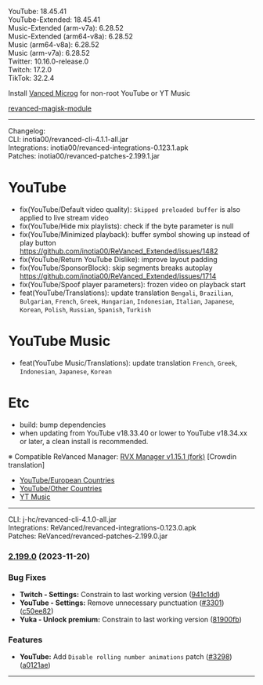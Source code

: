 YouTube: 18.45.41  
YouTube-Extended: 18.45.41  
Music-Extended (arm-v7a): 6.28.52  
Music-Extended (arm64-v8a): 6.28.52  
Music (arm64-v8a): 6.28.52  
Music (arm-v7a): 6.28.52  
Twitter: 10.16.0-release.0  
Twitch: 17.2.0  
TikTok: 32.2.4  

Install [Vanced Microg](https://github.com/TeamVanced/VancedMicroG/releases) for non-root YouTube or YT Music  

[revanced-magisk-module](https://github.com/j-hc/revanced-magisk-module)  

---
Changelog:  
CLI: inotia00/revanced-cli-4.1.1-all.jar  
Integrations: inotia00/revanced-integrations-0.123.1.apk  
Patches: inotia00/revanced-patches-2.199.1.jar  

YouTube
==
- fix(YouTube/Default video quality): `Skipped preloaded buffer` is also applied to live stream video
- fix(YouTube/Hide mix playlists): check if the byte parameter is null
- fix(YouTube/Minimized playback): buffer symbol showing up instead of play button https://github.com/inotia00/ReVanced_Extended/issues/1482
- fix(YouTube/Return YouTube Dislike): improve layout padding
- fix(YouTube/SponsorBlock): skip segments breaks autoplay https://github.com/inotia00/ReVanced_Extended/issues/1714
- fix(YouTube/Spoof player parameters): frozen video on playback start
- feat(YouTube/Translations): update translation
`Bengali`, `Brazilian`, `Bulgarian`, `French`, `Greek`, `Hungarian`, `Indonesian`, `Italian`, `Japanese`, `Korean`, `Polish`, `Russian`, `Spanish`, `Turkish`


YouTube Music
==
- feat(YouTube Music/Translations): update translation
`French`, `Greek`, `Indonesian`, `Japanese`, `Korean`


Etc
==
- build: bump dependencies
- when updating from YouTube v18.33.40 or lower to YouTube v18.34.xx or later, a clean install is recommended.


※ Compatible ReVanced Manager: [RVX Manager v1.15.1 (fork)](https://github.com/inotia00/revanced-manager/releases/tag/v1.15.1)
[Crowdin translation]
- [YouTube/European Countries](https://crowdin.com/project/revancedextendedeu)
- [YouTube/Other Countries](https://crowdin.com/project/revancedextended)
- [YT Music](https://crowdin.com/project/revanced-music-extended)

---
CLI: j-hc/revanced-cli-4.1.0-all.jar  
Integrations: ReVanced/revanced-integrations-0.123.0.apk  
Patches: ReVanced/revanced-patches-2.199.0.jar  

### [2.199.0](https://github.com/ReVanced/revanced-patches/compare/v2.198.0...v2.199.0) (2023-11-20)
### Bug Fixes
* **Twitch - Settings:** Constrain to last working version ([941c1dd](https://github.com/ReVanced/revanced-patches/commit/941c1dd5cf9f43b4f6d023eacd6cfb31d87c2cd3))
* **YouTube - Settings:** Remove unnecessary punctuation ([#3301](https://github.com/ReVanced/revanced-patches/issues/3301)) ([c50ee82](https://github.com/ReVanced/revanced-patches/commit/c50ee8281f2b90a2721839047bdc8cd59c4c913a))
* **Yuka - Unlock premium:** Constrain to last working version ([81900fb](https://github.com/ReVanced/revanced-patches/commit/81900fb8db79284f57b5fd9e9ee0fe97cc0e7451))
### Features
* **YouTube:** Add `Disable rolling number animations` patch ([#3298](https://github.com/ReVanced/revanced-patches/issues/3298)) ([a0121ae](https://github.com/ReVanced/revanced-patches/commit/a0121ae7b60de88f0f2113ad0cefdb538f370780))

---  
